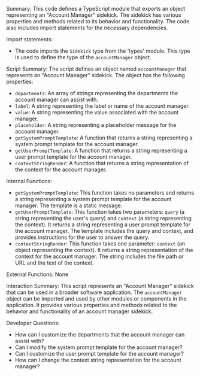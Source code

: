 Summary:
This code defines a TypeScript module that exports an object representing an "Account Manager" sidekick. The sidekick has various properties and methods related to its behavior and functionality. The code also includes import statements for the necessary dependencies.

Import statements:
- The code imports the `Sidekick` type from the 'types' module. This type is used to define the type of the `accountManager` object.

Script Summary:
The script defines an object named `accountManager` that represents an "Account Manager" sidekick. The object has the following properties:
- `departments`: An array of strings representing the departments the account manager can assist with.
- `label`: A string representing the label or name of the account manager.
- `value`: A string representing the value associated with the account manager.
- `placeholder`: A string representing a placeholder message for the account manager.
- `getSystemPromptTemplate`: A function that returns a string representing a system prompt template for the account manager.
- `getUserPromptTemplate`: A function that returns a string representing a user prompt template for the account manager.
- `contextStringRender`: A function that returns a string representation of the context for the account manager.

Internal Functions:
- `getSystemPromptTemplate`: This function takes no parameters and returns a string representing a system prompt template for the account manager. The template is a static message.
- `getUserPromptTemplate`: This function takes two parameters: `query` (a string representing the user's query) and `context` (a string representing the context). It returns a string representing a user prompt template for the account manager. The template includes the query and context, and provides instructions for the user to answer the query.
- `contextStringRender`: This function takes one parameter: `context` (an object representing the context). It returns a string representation of the context for the account manager. The string includes the file path or URL and the text of the context.

External Functions:
None

Interaction Summary:
This script represents an "Account Manager" sidekick that can be used in a broader software application. The `accountManager` object can be imported and used by other modules or components in the application. It provides various properties and methods related to the behavior and functionality of an account manager sidekick.

Developer Questions:
- How can I customize the departments that the account manager can assist with?
- Can I modify the system prompt template for the account manager?
- Can I customize the user prompt template for the account manager?
- How can I change the context string representation for the account manager?